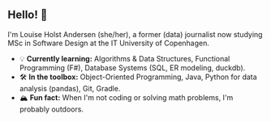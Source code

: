 <!--
**louholand/louholand** is a ✨ _special_ ✨ repository because its `README.md` (this file) appears on your GitHub profile.

Here are some ideas to get you started:

- 🔭 I’m currently working on ...
- 🌱 I’m currently learning ...
- 👯 I’m looking to collaborate on ...
- 🤔 I’m looking for help with ...
- 💬 Ask me about ...
- 📫 How to reach me: ...
- 😄 Pronouns: ...
- ⚡ Fun fact: ...
-->

## Hello! 👋

I'm Louise Holst Andersen (she/her), a former (data) journalist now studying MSc in Software Design at the IT University of Copenhagen.

- 💡 **Currently learning:** Algorithms & Data Structures, Functional Programming (F#), Database Systems (SQL, ER modeling, duckdb).
- 🛠️ **In the toolbox:** Object-Oriented Programming, Java, Python for data analysis (pandas), Git, Gradle.
- 🏔️ **Fun fact:** When I'm not coding or solving math problems, I'm probably outdoors.
